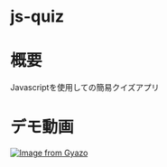 # js-quiz

# 概要
Javascriptを使用しての簡易クイズアプリ

# デモ動画

[![Image from Gyazo](https://i.gyazo.com/516a711bb7345ce2df3368b7c6e2d55a.gif)](https://gyazo.com/516a711bb7345ce2df3368b7c6e2d55a)

